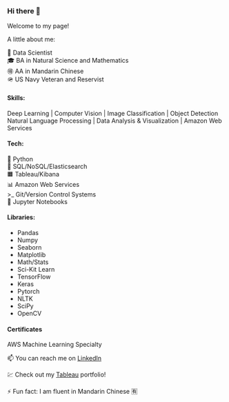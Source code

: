 ### Hi there 👋

Welcome to my page!

A little about me:


🌱 Data Scientist\
🎓 BA in Natural Science and Mathematics\
🉐 AA in Mandarin Chinese\
🪖 US Navy Veteran and Reservist

#### Skills:
Deep Learning | Computer Vision | Image Classification | Object Detection\
Natural Language Processing | Data Analysis & Visualization | Amazon Web Services


#### Tech:

🐍 Python\
🎈 SQL/NoSQL/Elasticsearch\
🟧 Tableau/Kibana\
📊 Amazon Web Services\
\>_ Git/Version Control Systems\
📒 Jupyter Notebooks


#### Libraries:
  - Pandas
  - Numpy
  - Seaborn
  - Matplotlib
  - Math/Stats
  - Sci-Kit Learn
  - TensorFlow
  - Keras
  - Pytorch
  - NLTK
  - SciPy
  - OpenCV

#### Certificates
AWS Machine Learning Specialty


📫  You can reach me on [LinkedIn](https://www.linkedin.com/in/desiree-mcelroy/)

💹  Check out my [Tableau](https://public.tableau.com/app/profile/desiree.mcelroy) portfolio!

⚡ Fun fact: I am fluent in Mandarin Chinese 🈶


<!--
**DesireeMcElroy/DesireeMcElroy** is a ✨ _special_ ✨ repository because its `README.md` (this file) appears on your GitHub profile.
-->
